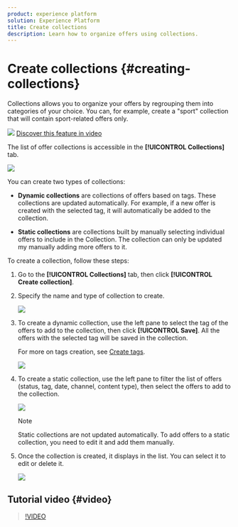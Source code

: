 ```yaml
---
product: experience platform
solution: Experience Platform
title: Create collections
description: Learn how to organize offers using collections.
---
```


# Create collections {#creating-collections}

Collections allows you to organize your offers by regrouping them into categories of your choice. You can, for example, create a "sport" collection that will contain sport-related offers only. 

![](../../../assets/do-not-localize/how-to-video.png) [Discover this feature in video](#video)

The list of offer collections is accessible in the **[!UICONTROL Collections]** tab.   

![](../assets/collections_list.png)

You can create two types of collections: 

* **Dynamic collections** are collections of offers based on tags. These collections are updated automatically. For example, if a new offer is created with the selected tag, it will automatically be added to the collection.

* **Static collections** are collections built by manually selecting individual offers to include in the Collection. The collection can only be updated my manually adding more offers to it.

To create a collection, follow these steps:

1. Go to the **[!UICONTROL Collections]** tab, then click **[!UICONTROL Create collection]**.

1. Specify the name and type of collection to create.

    ![](../assets/collection_create.png)

1. To create a dynamic collection, use the left pane to select the tag of the offers to add to the collection, then click **[!UICONTROL Save]**. All the offers with the selected tag will be saved in the collection.

    For more on tags creation, see [Create tags](../../offer-library/creating-tags.md).

    ![](../assets/dynamic_collection.png)

1. To create a static collection, use the left pane to filter the list of offers (status, tag, date, channel, content type), then select the offers to add to the collection.

    ![](../assets/static_collection.png)

    >[!NOTE]
    >
    >Static collections are not updated automatically. To add offers to a static collection, you need to edit it and add them manually.

1. Once the collection is created, it displays in the list. You can select it to edit or delete it.

    ![](../assets/collection_created.png)

## Tutorial video {#video}

>[!VIDEO](https://video.tv.adobe.com/v/329376?quality=12)
